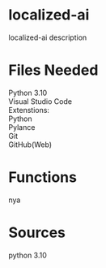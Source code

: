 # localized-ai

localized-ai description

# Files Needed

Python 3.10  
Visual Studio Code  
    Extenstions:  
        Python  
        Pylance  
Git  
GitHub(Web)  

# Functions

nya

# Sources

python 3.10
